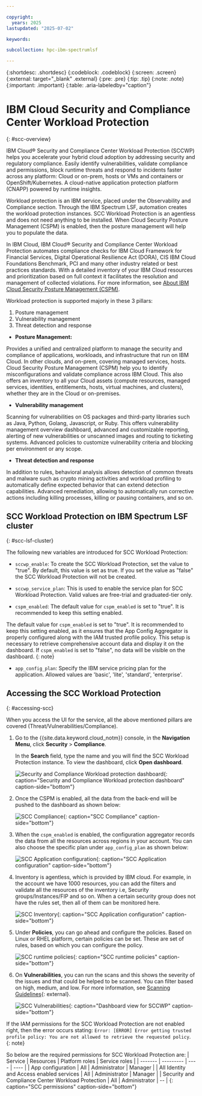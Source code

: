 ```yaml
---

copyright:
  years: 2025
lastupdated: "2025-07-02"

keywords:

subcollection: hpc-ibm-spectrumlsf

---
```


{:shortdesc: .shortdesc}
{:codeblock: .codeblock}
{:screen: .screen}
{:external: target="_blank" .external}
{:pre: .pre}
{:tip: .tip}
{:note: .note}
{:important: .important}
{:table: .aria-labeledby="caption"}

# IBM Cloud Security and Compliance Center Workload Protection
{: #scc-overview}

IBM Cloud® Security and Compliance Center Workload Protection (SCCWP) helps you accelerate your hybrid cloud adoption by addressing security and regulatory compliance. Easily identify vulnerabilities, validate compliance and permissions, block runtime threats and respond to incidents faster across any platform: Cloud or on-prem, hosts or VMs and containers or OpenShift/Kubernetes. A cloud-native application protection platform (CNAPP) powered by runtime insights.

Workload protection is an IBM service, placed under the Observability and Compliance section. Through the IBM Spectrum LSF, automation creates the workload protection instances. SCC Workload Protection is an agentless and does not need anything to be installed. When Cloud Security Posture Management (CSPM) is enabled, then the posture management will help you to populate the data.

In IBM Cloud, IBM Cloud® Security and Compliance Center Workload Protection automates compliance checks for IBM Cloud Framework for Financial Services, Digital Operational Resilience Act (DORA), CIS IBM Cloud Foundations Benchmark, PCI and many other industry related or best practices standards. With a detailed inventory of your IBM Cloud resources and prioritization based on full context it facilitates the resolution and management of collected violations.
For more information, see [About IBM Cloud Security Posture Management (CSPM)](/docs/workload-protection?topic=workload-protection-about).

Workload protection is supported majorly in these 3 pillars:
1. Posture management
2. Vulnerability management
3. Threat detection and response

* **Posture Management:**

Provides a unified and centralized platform to manage the security and compliance of applications, workloads, and infrastructure that run on IBM Cloud. In other clouds, and on-prem, covering managed services, hosts. Cloud Security Posture Management (CSPM) help you to identify misconfigurations and validate compliance across IBM Cloud. This also offers an inventory to all your Cloud assets (compute resources, managed services, identities, entitlements, hosts, virtual machines, and clusters), whether they are in the Cloud or on-premises.

* **Vulnerability management**

Scanning for vulnerabilities on OS packages and third-party libraries such as Java, Python, Golang, Javascript, or Ruby. This offers vulnerability management overview dashboard, advanced and customizable reporting, alerting of new vulnerabilities or unscanned images and routing to ticketing systems. Advanced policies to customize vulnerability criteria and blocking per environment or any scope.

* **Threat detection and response**

In addition to rules, behavioral analysis allows detection of common threats and malware such as crypto mining activities and workload profiling to automatically define expected behavior that can extend detection capabilities. Advanced remediation, allowing to automatically run corrective actions including killing processes, killing or pausing containers, and so on.

## SCC Workload Protection on IBM Spectrum LSF cluster
{: #scc-lsf-cluster}

The following new variables are introduced for SCC Workload Protection:

* `sccwp_enable`: To create the SCC Workload Protection, set the value to "true". By default, this value is set as true. If you set the value as "false" the SCC Workload Protection will not be created.

* `sccwp_service_plan`: This is used to enable the service plan for SCC Workload Protection. Valid values are free-trial and graduated-tier only.

* `cspm_enabled`: The default value for `cspm_enabled` is set to "true". It is recommended to keep this setting enabled.

The default value for `cspm_enabled` is set to "true". It is recommended to keep this setting enabled, as it ensures that the App Config Aggregator is properly configured along with the IAM trusted profile policy. This setup is necessary to retrieve comprehensive account data and display it on the dashboard. If `cspm_enabled` is set to "false", no data will be visible on the dashboard.
{: note}

* `app_config_plan`: Specify the IBM service pricing plan for the application. Allowed values are 'basic', 'lite', 'standard', 'enterprise'.

## Accessing the SCC Workload Protection
{: #accessing-scc}

When you access the UI for the service, all the above mentioned pillars are covered (Threat/Vulnerabilities/Compliance).

1. Go to the {{site.data.keyword.cloud_notm}} console, in the **Navigation Menu**, click **Security** > **Compliance**.

    In the **Search** field, type the name and you will find the SCC Workload Protection instance. To view the dashboard, click **Open dashboard**.

    ![Security and Compliance Workload protection dashboard](images/security_compliance_workload_protection.png "Security and Compliance Workload protection dashboard"){: caption="Security and Compliance Workload protection dashboard" caption-side="bottom"}

2. Once the CSPM is enabled, all the data from the back-end will be pushed to the dashboard as shown below:

    ![SCC Compliance](images/compliance_scc.png "SCC Compliance"){: caption="SCC Compliance" caption-side="bottom"}

3. When the `cspm_enabled` is enabled, the configuration aggregator records the data from all the resources across regions in your account. You can also choose the specific plan under `app_config_plan` as shown below:

    ![SCC Application configuration](images/application_configuration.png "SCC Application configuration"){: caption="SCC Application configuration" caption-side="bottom"}

4. Inventory is agentless, which is provided by IBM cloud. For example, in the account we have 1000 resources, you can add the filters and validate all the resources of the inventory i.e, Security groups/Instances/FIP and so on. When a certain security group does not have the rules set, then all of them can be monitored here.

    ![SCC Inventory](images/inventory_scc.png "SCC Application configuration"){: caption="SCC Application configuration" caption-side="bottom"}

5. Under **Policies**, you can go ahead and configure the policies. Based on Linux or RHEL platform, certain policies can be set. These are set of rules, based on which you can configure the policy.

    ![SCC runtime policies](images/policies_scc.png "SCC runtime policies"){: caption="SCC runtime policies" caption-side="bottom"}

6. On **Vulnerabilities**, you can run the scans and this shows the severity of the issues and that could be helped to be scanned. You can filter based on high, medium, and low. For more information, see [Scanning Guidelines](https://docs.sysdig.com/en/sysdig-secure/scanning-usecases/){: external}.

    ![SCC Vulnerabilities](images/vulnerabilities_scc.png "Dashboard view for SCCWP"){: caption="Dashboard view for SCCWP" caption-side="bottom"}

If the IAM permissions for the SCC Workload Protection are not enabled right, then the error occurs stating:
`Error: [ERROR] Error getting trusted profile policy: You are not allowed to retrieve the requested policy`.
{: note}

So below are the required permissions for SCC Workload Protection are:
| Service | Resources | Platform roles | Service roles |
| ------- | --------- | ---- | ---- |
| App configuration | All | Administrator | Manager |
| All Identity and Access enabled services | All | Administrator | Manager |
| Security and Compliance Center Workload Protection | All | Administrator | -- |
{: caption="SCC permissions" caption-side="bottom"}
